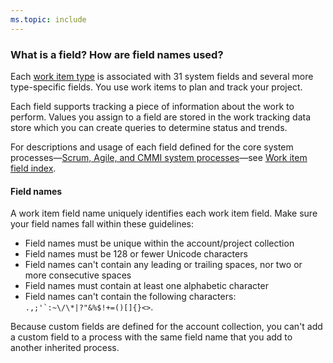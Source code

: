 ```yaml
---
ms.topic: include
---
```


<a id="field-reference"> </a>

### What is a field? How are field names used?

Each [work item type](/azure/devops/boards/backlogs/add-work-items) is associated with 31 system fields and several more type-specific fields. You use work items to plan and track your project.

Each field supports tracking a piece of information about the work to perform. Values you assign to a field are stored in the work tracking data store which you can create queries to determine status and trends.

For descriptions and usage of each field defined for the core system processes&mdash;[Scrum, Agile, and CMMI system processes](/azure/devops/boards/work-items/guidance/choose-process)&mdash;see [Work item field index](/azure/devops/boards/work-items/guidance/work-item-field).

#### Field names

A work item field name uniquely identifies each work item field. Make sure your field names fall within these guidelines:

- Field names must be unique within the account/project collection
- Field names must be 128 or fewer Unicode characters
- Field names can't contain any leading or trailing spaces, nor two or more consecutive spaces
- Field names must contain at least one alphabetic character
- Field names can't contain the following characters: `` .,;'`:~\/\*|?"&%$!+=()[]{}<> ``.

Because custom fields are defined for the account collection, you can't add a custom field to a process with the same field name that you add to another inherited process.

<!--
16 person-name fields
1024 rules per field
128 pick list values per field
-->

